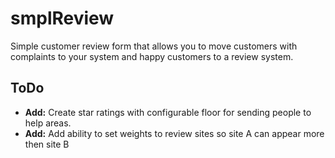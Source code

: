 # smplReview
Simple customer review form that allows you to move customers with complaints to your system and happy customers to a review system.

## ToDo
* <b>Add:</b> Create star ratings with configurable floor for sending people to help areas.
* <b>Add:</b> Add ability to set weights to review sites so site A can appear more then site B